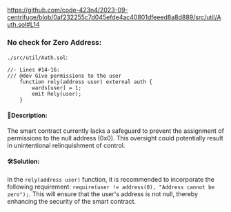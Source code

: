 https://github.com/code-423n4/2023-09-centrifuge/blob/0af232255c7d045efde4ac40801dfeeed8a8d889/src/util/Auth.sol#L14

### No check for Zero Address:
`./src/util/Auth.sol`:
```solidity
//- Lines #14-16:
/// @dev Give permissions to the user
    function rely(address user) external auth {
        wards[user] = 1;
        emit Rely(user);
    }
```

#### 📄Description:
The smart contract currently lacks a safeguard to prevent the assignment of permissions to the null address (0x0). This oversight could potentially result in unintentional relinquishment of control.

#### 🛠️Solution:
In the `rely(address user)` function, it is recommended to incorporate the following requirement: `require(user != address(0), "Address cannot be zero");`. This will ensure that the user's address is not null, thereby enhancing the security of the smart contract.